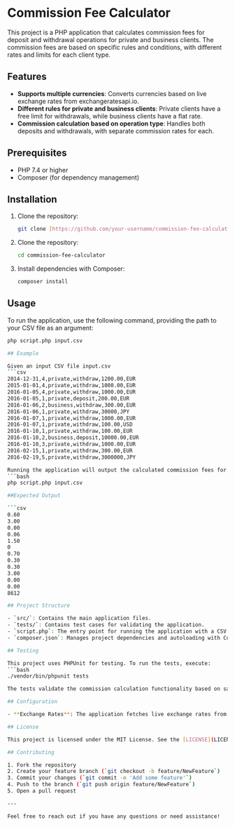 # Commission Fee Calculator

This project is a PHP application that calculates commission fees for deposit and withdrawal operations for private and business clients. The commission fees are based on specific rules and conditions, with different rates and limits for each client type.

## Features

- **Supports multiple currencies**: Converts currencies based on live exchange rates from exchangeratesapi.io.
- **Different rules for private and business clients**: Private clients have a free limit for withdrawals, while business clients have a flat rate.
- **Commission calculation based on operation type**: Handles both deposits and withdrawals, with separate commission rates for each.

## Prerequisites

- PHP 7.4 or higher
- Composer (for dependency management)

## Installation

1. Clone the repository:
   ```bash
   git clone [https://github.com/your-username/commission-fee-calculator.git](https://github.com/Nedelcev/CommissionFeeCalculator.git)

2. Clone the repository:
   ```bash
   cd commission-fee-calculator

3. Install dependencies with Composer: 
   ```bash
   composer install

## Usage

  To run the application, use the following command, providing the path to your CSV file as an argument: 
   ```bash
   php script.php input.csv

## Example

  Given an input CSV file input.csv
   ```csv
   2014-12-31,4,private,withdraw,1200.00,EUR
   2015-01-01,4,private,withdraw,1000.00,EUR
   2016-01-05,4,private,withdraw,1000.00,EUR
   2016-01-05,1,private,deposit,200.00,EUR
   2016-01-06,2,business,withdraw,300.00,EUR
   2016-01-06,1,private,withdraw,30000,JPY
   2016-01-07,1,private,withdraw,1000.00,EUR
   2016-01-07,1,private,withdraw,100.00,USD
   2016-01-10,1,private,withdraw,100.00,EUR
   2016-01-10,2,business,deposit,10000.00,EUR
   2016-01-10,3,private,withdraw,1000.00,EUR
   2016-02-15,1,private,withdraw,300.00,EUR
   2016-02-19,5,private,withdraw,3000000,JPY

   Running the application will output the calculated commission fees for each operation. 
   ```bash
   php script.php input.csv

##Expected Output

  ```csv
  0.60
  3.00
  0.00
  0.06
  1.50
  0
  0.70
  0.30
  0.30
  3.00
  0.00
  0.00
  8612
   
## Project Structure

- `src/`: Contains the main application files.
- `tests/`: Contains test cases for validating the application.
- `script.php`: The entry point for running the application with a CSV file.
- `composer.json`: Manages project dependencies and autoloading with Composer.

## Testing

This project uses PHPUnit for testing. To run the tests, execute:
 ```bash
 ./vendor/bin/phpunit tests

The tests validate the commission calculation functionality based on sample input data.

## Configuration

- **Exchange Rates**: The application fetches live exchange rates from [exchangeratesapi.io](https://exchangeratesapi.io/). If rates cannot be retrieved, it falls back to the initial rates provided in the `CurrencyConverter` class.

## License

This project is licensed under the MIT License. See the [LICENSE](LICENSE) file for details.

## Contributing

1. Fork the repository  
2. Create your feature branch (`git checkout -b feature/NewFeature`)  
3. Commit your changes (`git commit -m 'Add some feature'`)  
4. Push to the branch (`git push origin feature/NewFeature`)  
5. Open a pull request

---

Feel free to reach out if you have any questions or need assistance!
  
